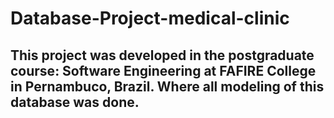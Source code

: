 # Database-Project-medical-clinic

## This project was developed in the postgraduate course: Software Engineering at FAFIRE College in Pernambuco, Brazil. Where all modeling of this database was done.
